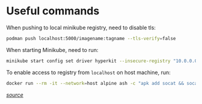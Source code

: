 # Useful commands

When pushing to local minikube registry, need to disable tls:

```bash
podman push localhost:5000/imagename:tagname --tls-verify=false
```

When starting Minikube, need to run:

```bash
minikube start config set driver hyperkit --insecure-registry "10.0.0.0/24"
```

To enable access to registry from `localhost` on host machine, run:

```bash
docker run --rm -it --network=host alpine ash -c "apk add socat && socat TCP-LISTEN:5000,reuseaddr,fork TCP:$(minikube ip):5000"
```

*[source](https://minikube.sigs.k8s.io/docs/handbook/registry/)*
